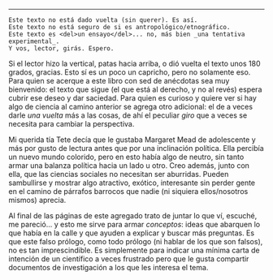 
> 
  --------
    Este texto no está dado vuelta (sin querer). Es así.
    Este texto no está seguro de si es antropológico/etnográfico. 
    Este texto es <del>un ensayo</del>... no, más bien _una tentativa experimental_.
    Y vos, lector, girás. Espero.


Si el lector hizo la vertical, patas hacia arriba, o dió vuelta el texto unos 180 grados, gracias.
Esto sí es un poco un capricho, pero no solamente eso.
Para quien se acerque a este libro con sed de anécdotas sea muy bienvenido: el texto que sigue (el que está al derecho, y no al revés) espera cubrir ese deseo y dar saciedad. Para quien es curioso y quiere ver si hay algo de ciencia al camino anterior se agrega otro adicional: el de a veces darle _una vuelta_ más a las cosas, de ahí el peculiar _giro_ que a veces se necesita para cambiar la perspectiva.

Mi querida tía Tete decía que le gustaba Margaret Mead de adolescente y más por gusto de lectura antes que por una inclinación política.
Ella percibía un nuevo mundo colorido, pero en esto había algo de neutro, sin tanto armar una balanza política hacia un lado u otro.
Creo además, junto con ella, que las ciencias sociales no necesitan ser aburridas. Pueden sambullirse y mostrar algo atractivo, exótico, interesante sin perder gente en el camino de párrafos barrocos que nadie (ni siquiera ellos/nosotros mismos) aprecia.

Al final de las páginas de este agregado trato de juntar lo que ví, escuché, me pareció... y esto me sirve para armar _conceptos_: ideas que abarquen lo que había en la calle y que ayuden a explicar y buscar más preguntas.
Es que este falso prólogo, como todo prólogo (ni hablar de los que son falsos), no es tan imprescindible. Es simplemente para indicar una mínima carta de intención de un científico a veces frustrado pero que le gusta compartir documentos de investigación a los que les interesa el tema.
